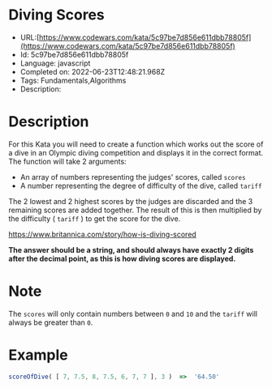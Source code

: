 # Diving Scores

 - URL:[https://www.codewars.com/kata/5c97be7d856e611dbb78805f](https://www.codewars.com/kata/5c97be7d856e611dbb78805f)
 - Id: 5c97be7d856e611dbb78805f
 - Language: javascript
 - Completed on: 2022-06-23T12:48:21.968Z
 - Tags: Fundamentals,Algorithms
 - Description:
# Description

For this Kata you will need to create a function which works out the score of a dive in an Olympic diving competition and displays it in the correct format. The function will take 2 arguments:

- An array of numbers representing the judges' scores, called `scores`
- A number representing the degree of difficulty of the dive, called `tariff`

The 2 lowest and 2 highest scores by the judges are discarded and the 3 remaining scores are added together. The result of this is then multiplied by the difficulty ( `tariff` ) to get the score for the dive.

https://www.britannica.com/story/how-is-diving-scored

**The answer should be a string, and should always have exactly 2 digits after the decimal point, as this is how diving scores are displayed.**

# Note

The `scores` will only contain numbers between `0` and `10` and the `tariff` will always be greater than `0`.

# Example

```javascript
scoreOfDive( [ 7, 7.5, 8, 7.5, 6, 7, 7 ], 3 )  =>  '64.50'
```
